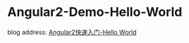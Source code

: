 # Angular2-Demo-Hello-World

blog address: 
[Angular2快速入门-Hello World](https://xmoyKing.github.io/2017/10/01/angular)